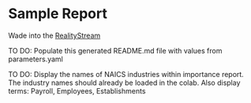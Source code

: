 # Sample Report

Wade into the [RealityStream](/realitystream/)

TO DO: Populate this generated README.md file with values from parameters.yaml

TO DO: Display the names of NAICS industries within importance report.  
The industry names should already be loaded in the colab. Also display terms: Payroll, Employees, Establishments